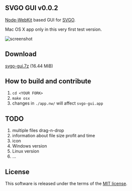 ## SVGO GUI v0.0.2

[Node-WebKit](https://github.com/rogerwang/node-webkit) based GUI for [SVGO](https://github.com/svg/svgo).

Mac OS X app only in this very first test version.

![screenshot](https://raw.github.com/svg/svgo-gui/master/screenshot.png)

## Download

[svgo-gui.7z](https://dl.dropbox.com/s/4k1kerm14pbrcly/svgo-gui.7z?dl=1) (16.44 MiB)

## How to build and contribute

1. `cd <YOUR FORK>`
2. `make osx`
3. changes in `./app.nw/` will affect `svgo-gui.app`

## TODO

1. multiple files drag-n-drop
2. information about file size profit and time
3. icon
4. Windows version
5. Linux version
6. …

## License

This software is released under the terms of the [MIT license](https://github.com/svg/svgo-gui/blob/master/LICENSE).